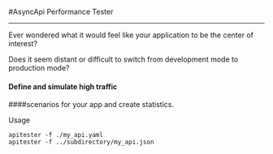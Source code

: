 #AsyncApi Performance Tester
___

Ever wondered what it would feel like your application to 
be the center of interest?

Does it seem distant or difficult to switch from development mode
to production mode?

#### Define and simulate high traffic
####scenarios for your app and create statistics.

Usage

```
apitester -f ./my_api.yaml 
apitester -f ../subdirectory/my_api.json
```




